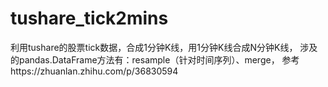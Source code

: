 # tushare_tick2mins
利用tushare的股票tick数据，合成1分钟K线，用1分钟K线合成N分钟K线，
涉及的pandas.DataFrame方法有：resample（针对时间序列）、merge，
参考https://zhuanlan.zhihu.com/p/36830594
